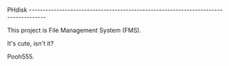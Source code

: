 PHdisk ------------------------------------------------------------------------------------

This project is File Management System (FMS).

It's cute, isn't it?

Pooh555.